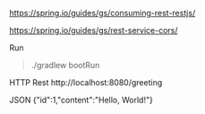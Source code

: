https://spring.io/guides/gs/consuming-rest-restjs/

https://spring.io/guides/gs/rest-service-cors/

Run
> ./gradlew bootRun


HTTP Rest
http://localhost:8080/greeting

JSON
{"id":1,"content":"Hello, World!"}




